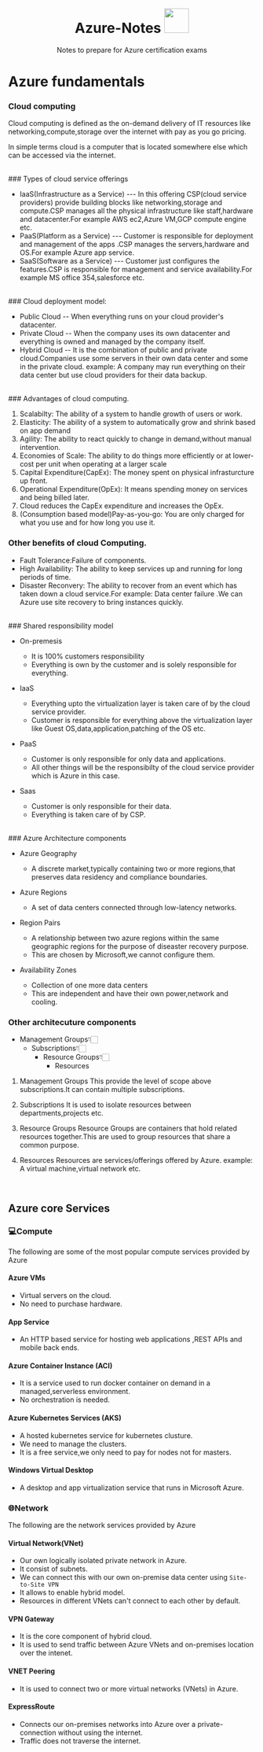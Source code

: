 <h1 align="center"> Azure-Notes <img src = "https://user-images.githubusercontent.com/65400893/218178929-58b12284-b0f2-4c98-af2a-a1f897d93cd6.svg" widht = "50px" height= "50px" margin-top = "5px"/></h1>

<p align="center">Notes to prepare for Azure certification exams</p>



# Azure fundamentals 

### Cloud computing

Cloud computing is defined as the on-demand delivery of IT resources like networking,compute,storage over the internet with pay as you
go pricing.


In simple terms cloud is a computer that is located somewhere else which can be accessed via the internet.

<br>
### Types of cloud service offerings

- IaaS(Infrastructure as a Service) --- In this offering CSP(cloud service providers) provide building blocks like networking,storage and compute.CSP manages all the physical infrastructure like staff,hardware and datacenter.For example AWS ec2,Azure VM,GCP compute engine etc.
- PaaS(Platform as a Service) --- Customer is responsible for deployment and management of the apps .CSP manages the servers,hardware and OS.For example Azure app service.
- SaaS(Software as a Service) --- Customer just configures the features.CSP is responsible for management and service availability.For example MS office 354,salesforce etc.


<br>
### Cloud deployment model:

-  Public Cloud -- When everything runs on your cloud provider's datacenter.
-  Private Cloud -- When the company uses its own datacenter and everything is owned and managed by the company itself.
-  Hybrid Cloud -- It is the combination of public and private cloud.Companies use some servers in their own data center and some in the 
   private cloud.
   example: A company may run everything on their data center but use cloud providers for their data backup.
 
 <br>
 ### Advantages of cloud computing.
 
 1.  Scalabilty: The ability of a system to handle growth of users or work.
 2.  Elasticity: The ability of a system to automatically grow and shrink based on app demand
 3.  Agility: The ability to react quickly to change in demand,without manual intervention.
 4.  Economies of Scale: The ability to do things more efficiently or at lower-cost per unit when operating at a larger scale
 5.  Capital Expenditure(CapEx): The money spent on physical infrasturcture up front.
 6.  Operational Expenditure(OpEx): It means spending money on services and being billed later.
 7.  Cloud reduces the CapEx expenditure and increases the OpEx.
 8.  (Consumption based model)Pay-as-you-go: You are only charged for what you use and for how long you use it.


### Other benefits of cloud Computing.
-  Fault Tolerance:Failure of components.
-  High Availability: The ability to keep services up and running for long periods of time.
-  Disaster Reconvery: The ability to recover from an event which has taken down a cloud service.For example: Data center failure .We can Azure use site recovery to bring instances quickly.

<br>
### Shared responsibility model

-  On-premesis
      -  It is 100% customers responsibility
      -  Everything is own by the customer and is solely responsible for everything.

- IaaS
    -  Everything upto the virtualization layer is taken care of by the cloud service provider.
    -  Customer is responsible for everything above the virtualization layer like Guest OS,data,application,patching of the OS etc.

- PaaS
   -  Customer is only responsible for only data and applications.
   -  All other things will be the responsibilty of the cloud service provider which is Azure in this case.


- Saas
  -  Customer is only responsible for their data.
  -  Everything is taken care of by CSP.

<br>
### Azure Architecture components

-  Azure Geography
    -  A discrete market,typically containing two or more regions,that preserves data residency and compliance boundaries.
    
-  Azure Regions
    -  A set of data centers connected through low-latency networks.
    
-  Region Pairs
    -  A relationship between two azure regions within the same geographic regions for the purpose of diseaster recovery purpose.
    -  This are chosen by Microsoft,we cannot configure them.
    
-  Availability Zones
    -  Collection of one more data centers
    -  This are independent and have their own power,network and cooling.
    
    
### Other architecuture components

-  Management Groups👇🏻
      -  Subscriptions👇🏻
           -  Resource Groups👇🏻
                 -  Resources
                 
1. Management Groups
This provide the level of scope above subscriptions.It can contain multiple subscriptions.

2. Subscriptions
It is used to isolate resources between departments,projects etc.

3. Resource Groups
Resource Groups are containers that hold related resources together.This are used to group resources that share a common purpose.

4. Resources 
Resources are services/offerings offered by Azure.
example: A virtual machine,virtual network etc.

<br>

##  Azure core Services
                 
### 💻__Compute__
The following are some of the most popular compute services provided by Azure

#### Azure VMs

-  Virtual servers on the cloud.
-  No need to purchase hardware.

#### App Service

-  An HTTP based service for hosting web applications ,REST APIs and mobile back ends.

#### Azure Container Instance (ACI)

-  It is a service used to run docker container on demand in a managed,serverless environment.
-  No orchestration is needed.

#### Azure Kubernetes Services (AKS)

-  A hosted kubernetes service for kubernetes clusture.
-  We need to manage the clusters.
-  It is a free service,we only need to pay for nodes not for masters.

#### Windows Virtual Desktop

-  A desktop and app virtualization service that runs in Microsoft Azure.


### 🌐__Network__

The following are the network services provided by Azure

#### Virtual Network(VNet)
-  Our own logically isolated private network in Azure.
-  It consist of subnets.
-  We can connect this with our own on-premise data center using `Site-to-Site VPN`
-  It allows to enable hybrid model.
-  Resources in different VNets can't connect to each other by default.

#### VPN Gateway

-  It is the core component of hybrid cloud.
-  It is used to send traffic between Azure VNets and on-premises location over the intenet.

#### VNET Peering

-  It is used to connect two or more virtual networks (VNets) in Azure.

#### ExpressRoute

-  Connects our on-premises networks into Azure over a private-connection without using the internet.
-  Traffic does not traverse the internet.




    
